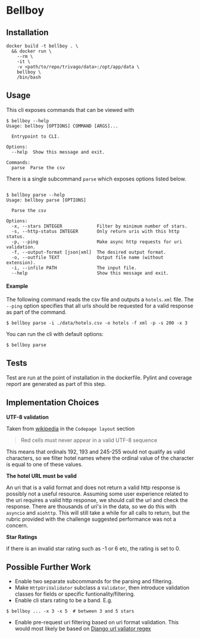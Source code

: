 # Bellboy

## Installation

```
docker build -t bellboy . \
  && docker run \
    --rm \
    -it \
    -v <path/to/repo/trivago/data>:/opt/app/data \
    bellboy \
    /bin/bash
```


## Usage

This cli exposes commands that can be viewed with 

```
$ bellboy --help
Usage: bellboy [OPTIONS] COMMAND [ARGS]...

  Entrypoint to CLI.

Options:
  --help  Show this message and exit.

Commands:
  parse  Parse the csv
```

There is a single subcommand `parse` which exposes options listed below.
```

$ bellboy parse --help
Usage: bellboy parse [OPTIONS]

  Parse the csv

Options:
  -x, --stars INTEGER             Filter by minimum number of stars.
  -s, --http-status INTEGER       Only return uris with this http status.
  -p, --ping                      Make async http requests for uri validation.
  -f, --output-format [json|xml]  The desired output format.
  -o, --outfile TEXT              Output file name (without extension).
  -i, --infile PATH               The input file.
  --help                          Show this message and exit.
```

#### Example

The following command reads the csv file and outputs a `hotels.xml` file. The `--ping` option specifies that all urls should be requested for a valid response as part of the command.

```
$ bellboy parse -i ./data/hotels.csv -o hotels -f xml -p -s 200 -x 3
```

You can run the cli with default options:

```
$ bellboy parse
```

## Tests

Test are run at the point of installation in the dockerfile. Pylint and coverage report are generated as part of this step.

## Implementation Choices

**UTF-8 validation**

Taken from [wikipedia](https://en.wikipedia.org/wiki/UTF-8) in the `Codepage layout` section

> Red cells must never appear in a valid UTF-8 sequence

This means that ordinals 192, 193 and 245-255 would not qualify as valid characters, so we filter hotel names where the ordinal value of the character is equal to one of these values.

**The hotel URL must be valid**

An uri that is a valid format and does not return a valid http response is possibly not a useful resource. Assuming some user experience related to the uri requires a valid http response, we should call the url and check the response. There are thousands of uri's in the data, so we do this with `asyncio` and `aiohttp`. This will still take a while for all calls to return, but the rubric provided with the challenge suggested performance was not a concern.

**Star Ratings**

if there is an invalid star rating such as -1 or 6 etc, the rating is set to 0.

## Possible Further Work

- Enable two separate subcommands for the parsing and filtering.
- Make `HttpUriValidator` subclass a `Validator`, then introduce validation classes for fields or specific funtionality/filtering.
- Enable cli stars rating to be a band. E.g.

```
$ bellboy ... -x 3 -x 5  # between 3 and 5 stars
```
- Enable pre-request uri filtering based on uri format validation. This would most likely be based on [Django url valiator regex](https://docs.djangoproject.com/en/2.1/_modules/django/core/validators/#URLValidator)


